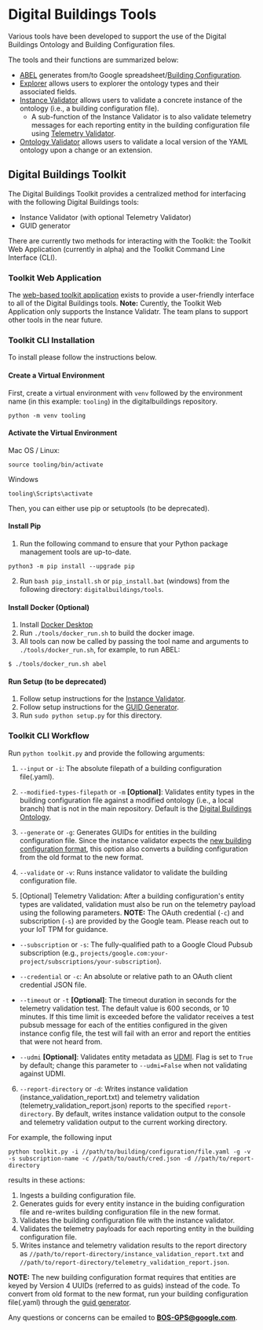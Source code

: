 # Digital Buildings Tools

Various tools have been developed to support the use of the Digital Buildings Ontology and Building Configuration files. 

The tools and their functions are summarized below:
  * [ABEL](./abel/README.md) generates from/to Google spreadsheet/[Building Configuration](../ontology/docs/building_config.md).
  * [Explorer](./explorer/README.md) allows users to explorer the ontology types and their associated fields.
  * [Instance Validator](./validators/instance_validator/README.md) allows users to validate a concrete instance of the ontology (i.e., a building configuration file).
    * A sub-function of the Instance Validator is to also validate telemetry messages for each reporting entity in the building configuration file using [Telemetry Validator](./validators/instance_validator/README.md#telemetry-validation).
  * [Ontology Validator](./validators/ontology_validator/README.md) allows users to validate a local version of the YAML ontology upon a change or an extension.

## Digital Buildings Toolkit

The Digital Buildings Toolkit provides a centralized method for interfacing with the following Digital Buildings tools:
  * Instance Validator (with optional Telemetry Validator)
  * GUID generator

There are currently two methods for interacting with the Toolkit: the Toolkit Web Application (currently in alpha) and the Toolkit Command Line Interface (CLI).

### Toolkit Web Application

The [web-based toolkit application](dbo-toolkit-app.azurewebsites.net) exists to provide a user-friendly interface to all of the Digital Buildings tools. 
**Note:** Curently, the Toolkit Web Application only supports the Instance Validatr. The team plans to support other tools in the near future.

### Toolkit CLI Installation

To install please follow the instructions below.

#### Create a Virtual Environment

First, create a virtual environment with `venv` followed by the environment name (in this example: `tooling`) in the digitalbuildings repository.

```
python -m venv tooling
```


#### Activate the Virtual Environment

Mac OS / Linux:
```
source tooling/bin/activate
```

Windows
```
tooling\Scripts\activate
```

Then, you can either use pip or setuptools (to be deprecated).

#### Install Pip
1. Run the following command to ensure that your Python package management tools are up-to-date.

```
python3 -m pip install --upgrade pip
```

2. Run `bash pip_install.sh` or `pip_install.bat` (windows) from the following directory: `digitalbuildings/tools`.

#### Install Docker (Optional)

1. Install [Docker Desktop](https://docs.docker.com/desktop/)
2. Run `./tools/docker_run.sh` to build the docker image.
3. All tools can now be called by passing the tool name and arguments to `./tools/docker_run.sh`, for example, to run ABEL:
```
$ ./tools/docker_run.sh abel
```

#### Run Setup (to be deprecated)

1. Follow setup instructions for the [Instance Validator](./validators/instance_validator).
2. Follow setup instructions for the [GUID Generator](./guid_generator).
3. Run `sudo python setup.py` for this directory.

### Toolkit CLI Workflow

Run `python toolkit.py` and provide the following arguments:

1. `--input` or `-i`: The absolute filepath of a building configuration file(.yaml).

2. `--modified-types-filepath` or `-m` **[Optional]**: Validates entity types in the building configuration file against a modified ontology (i.e., a local branch) that is not in the main repository. Default is the [Digital Buildings Ontology](https://github.com/google/digitalbuildings/tree/master/ontology/yaml).

3. `--generate` or `-g`: Generates GUIDs for entities in the building configuration file. Since the instance validator expects the [new building configuration format](https://github.com/google/digitalbuildings/blob/master/ontology/docs/building_config.md#new-format), this option also converts a building configuration from the old format to the new format.

4. `--validate` or `-v`: Runs instance validator to validate the building configuration file.

5. [Optional] Telemetry Validation: After a building configuration's entity types are validated, validation must also be run on the telemetry payload using the following parameters. **NOTE:** The OAuth credential (`-c`) and subscription (`-s`) are provided by the Google team. Please reach out to your IoT TPM for guidance.

  * `--subscription` or `-s`: The fully-qualified path to a Google Cloud Pubsub subscription (e.g., `projects/google.com:your-project/subscriptions/your-subscription`).

  * `--credential` or `-c`: An absolute or relative path to an OAuth client credential JSON file.

  * `--timeout` or `-t` **[Optional]**: The timeout duration in seconds for the telemetry validation test. The default value is 600 seconds, or 10 minutes. If this time limit is exceeded before the validator receives a test pubsub message for each of the entities configured in the given instance config file, the test will fail with an error and report the entities that were not heard from.

  * `--udmi` **[Optional]**: Validates entity metadata as [UDMI](https://github.com/faucetsdn/udmi/). Flag is set to `True` by default; change this parameter to `--udmi=False` when not validating against UDMI.

6. `--report-directory` or `-d`: Writes instance validation (instance_validation_report.txt) and telemetry validation (telemetry_validation_report.json) reports to the specified `report-directory`. By default, writes instance validation output to the console and telemetry validation output to the current working directory.

For example, the following input

```
python toolkit.py -i //path/to/building/configuration/file.yaml -g -v -s subscription-name -c //path/to/oauth/cred.json -d //path/to/report-directory
```

results in these actions:
1. Ingests a building configuration file.
2. Generates guids for every entity instance in the buiding configuration file and re-writes building configuration file in the new format.
4. Validates the building configuration file with the instance validator.
5. Validates the telemetry payloads for each reporting entity in the building configuration file.
6. Writes instance and telemetry validation results to the report directory as `//path/to/report-directory/instance_validation_report.txt` and `//path/to/report-directory/telemetry_validation_report.json`.

**NOTE:** The new building configuration format requires that entities are keyed by Version 4 UUIDs (referred to as guids) instead of the code. To convert from old format to the new format, run your building configuration file(.yaml) through the [guid generator](https://github.com/google/digitalbuildings/tree/master/tools/guid_generator).

Any questions or concerns can be emailed to **BOS-GPS@google.com**.
